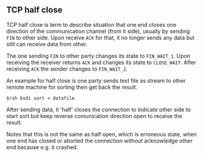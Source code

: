 ## TCP half close

TCP half close is term to describe situation that one end closes one direction of the communication channel (from it side), 
usually by sending `FIN` to other side. Upon receive `ACK` for that, it no longer sends any data but still can receive data from other.

The one sending `FIN` to other party changes its state to `FIN_WAIT_1`. Upon receiving the receiver returns `ACK` and 
changes its state to `CLOSE_WAIT`. After receiving `ACK` the sender changes to `FIN_WAIT_2`.

An example for half close is one party sends text file as stream to other remote machine for sorting then get back the result.

    $rsh bsdi sort < datafile

After sending data, it 'half' closes the connection to indicate other side to start sort but keep reverse comunication direction
open to receive the result. 

Notes that this is not the same as half open, which is erroneous state, when one end has closed or aborted the connection without acknowledge other end because e.g. it crashed. 
